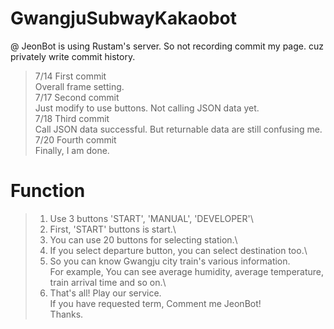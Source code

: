 # GwangjuSubwayKakaobot
@ JeonBot is using Rustam's server. So not recording commit my page. cuz privately write commit history.

>7/14 First commit\
>  Overall frame setting.\
>7/17 Second commit\
>  Just modify to use buttons. Not calling JSON data yet.\
>7/18 Third commit\
>  Call JSON data successful. But returnable data are still confusing me.
>7/20 Fourth commit\
>  Finally, I am done.

# Function
>  1. Use 3 buttons 'START', 'MANUAL', 'DEVELOPER'\
>  2. First, 'START' buttons is start.\
>  3. You can use 20 buttons for selecting station.\
>  4. If you select departure button, you can select destination too.\
>  5. So you can know Gwangju city train's various information.\
>     For example, You can see average humidity, average temperature, train arrival time and so on.\
>  6. That's all! Play our service.\
>     If you have requested term, Comment me JeonBot!\
>     Thanks.

